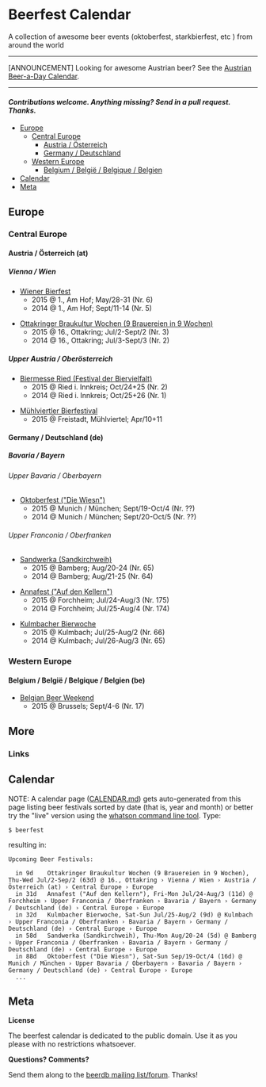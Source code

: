 # Beerfest Calendar

A collection of awesome beer events (oktoberfest, starkbierfest, etc ) from around the world

---

[ANNOUNCEMENT] Looking for awesome Austrian beer? See the [Austrian Beer-a-Day Calendar](http://at365.herokuapp.com).

---


#### _Contributions welcome. Anything missing? Send in a pull request. Thanks._


- [Europe](#europe)
  - [Central Europe](#central-europe)
      - [Austria / Österreich](#austria--%C3%96sterreich-at)
      - [Germany / Deutschland](#germany--deutschland-de)
  - [Western Europe](#western-europe)
      - [Belgium / België / Belgique / Belgien](#belgium--belgi%C3%AB--belgique--belgien-be)
- [Calendar](#calendar)
- [Meta](#meta)

## Europe

### Central Europe

#### Austria / Österreich (at)

##### Vienna / Wien

- [Wiener Bierfest](http://www.wienerbierfest.at)
   - 2015 @ 1., Am Hof; May/28-31   (Nr. 6)
   - 2014 @ 1., Am Hof; Sept/11-14  (Nr. 5)

<!-- new list -->

- [Ottakringer Braukultur Wochen (9 Brauereien in 9 Wochen)](http://www.ottakringerbrauerei.at/braukulturwochen)
   - 2015 @ 16., Ottakring; Jul/2-Sept/2 (Nr. 3)
   - 2014 @ 16., Ottakring; Jul/3-Sept/3 (Nr. 2) 

##### Upper Austria / Oberösterreich

- [Biermesse Ried (Festival der Biervielfalt)](https://www.facebook.com/events/1605757036310674)
   - 2015 @ Ried i. Innkreis; Oct/24+25  (Nr. 2)
   - 2014 @ Ried i. Innkreis; Oct/25+26  (Nr. 1)

<!-- organized by BierIG  - http://www.bierig.org 
  -->

- [Mühlviertler Bierfestival](http://www.muehlviertler-bierfestival.at)
  - 2015 @ Freistadt, Mühlviertel; Apr/10+11



#### Germany / Deutschland (de)

##### Bavaria / Bayern

###### Upper Bavaria / Oberbayern

- [Oktoberfest ("Die Wiesn")](http://www.muenchen.de/veranstaltungen/oktoberfest.html)
    - 2015 @ Munich / München; Sept/19-Oct/4   (Nr. ??)
    - 2014 @ Munich / München; Sept/20-Oct/5   (Nr. ??)

###### Upper Franconia / Oberfranken

- [Sandwerka (Sandkirchweih)](http://www.sandkerwa.de)
   - 2015 @ Bamberg; Aug/20-24   (Nr. 65)
   - 2014 @ Bamberg; Aug/21-25   (Nr. 64)

<!-- new list -->

- [Annafest ("Auf den Kellern")](http://www.forchheim.de/content/annafest-forchheim)
   - 2015 @ Forchheim; Jul/24-Aug/3  (Nr. 175)
   - 2014 @ Forchheim; Jul/25-Aug/4  (Nr. 174) 

<!-- new list -->

- [Kulmbacher Bierwoche](http://www.kulmbacher-bierwoche.de)
   - 2015 @ Kulmbach; Jul/25-Aug/2  (Nr. 66)
   - 2014 @ Kulmbach; Jul/26-Aug/3  (Nr. 65)

### Western Europe

#### Belgium / België / Belgique / Belgien (be)

- [Belgian Beer Weekend](http://www.belgianbrewers.be/en/events/belgian-beer-weekend-171)
   - 2015 @ Brussels; Sept/4-6 (Nr. 17)

<!-- organized by Belgian Brewers 
  -->

## More

### Links



## Calendar

NOTE: A calendar page ([CALENDAR.md](CALENDAR.md)) gets auto-generated from this page listing beer festivals sorted by date (that is, year and month) or better try the "live" version using the [whatson command line tool](https://github.com/textkit/whatson). Type:

~~~
$ beerfest
~~~

resulting in:

~~~
Upcoming Beer Festivals:

  in 9d    Ottakringer Braukultur Wochen (9 Brauereien in 9 Wochen), Thu-Wed Jul/2-Sep/2 (63d) @ 16., Ottakring › Vienna / Wien › Austria / Österreich (at) › Central Europe › Europe
  in 31d   Annafest ("Auf den Kellern"), Fri-Mon Jul/24-Aug/3 (11d) @ Forchheim › Upper Franconia / Oberfranken › Bavaria / Bayern › Germany / Deutschland (de) › Central Europe › Europe
  in 32d   Kulmbacher Bierwoche, Sat-Sun Jul/25-Aug/2 (9d) @ Kulmbach › Upper Franconia / Oberfranken › Bavaria / Bayern › Germany / Deutschland (de) › Central Europe › Europe
  in 58d   Sandwerka (Sandkirchweih), Thu-Mon Aug/20-24 (5d) @ Bamberg › Upper Franconia / Oberfranken › Bavaria / Bayern › Germany / Deutschland (de) › Central Europe › Europe
  in 88d   Oktoberfest ("Die Wiesn"), Sat-Sun Sep/19-Oct/4 (16d) @ Munich / München › Upper Bavaria / Oberbayern › Bavaria / Bayern › Germany / Deutschland (de) › Central Europe › Europe
  ...
~~~


## Meta

**License**

The beerfest calendar is dedicated to the public domain. Use it as you please with no restrictions whatsoever.

**Questions? Comments?**

Send them along to the [beerdb mailing list/forum](http://groups.google.com/group/beerdb). Thanks!

